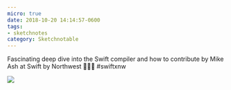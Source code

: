 ```yaml
---
micro: true
date: 2018-10-20 14:14:57-0600
tags:
- sketchnotes
category: Sketchnotable
---
```


Fascinating deep dive into the Swift compiler and how to contribute by Mike Ash at Swift by Northwest 📱✍🏼 #swiftxnw

<img src="https://www.sketchnotable.com/uploads/2018/1758d49490.jpg" />